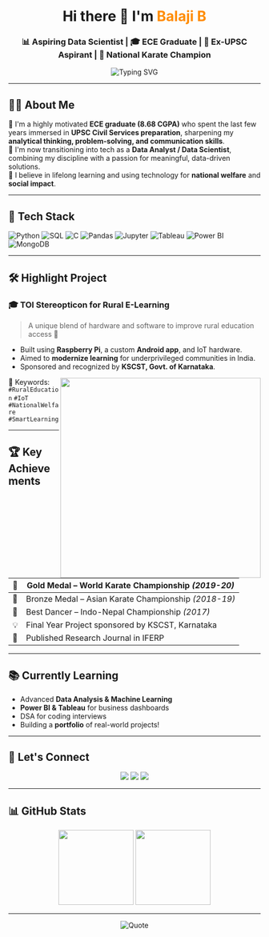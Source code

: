 <!-- HEADER SECTION -->
<h1 align="center">Hi there 👋 I'm <span style="color:#FF8C00;">Balaji B</span></h1>
<h3 align="center">📊 Aspiring Data Scientist | 🎓 ECE Graduate | 🧠 Ex-UPSC Aspirant | 🥋 National Karate Champion</h3>

<p align="center">
  <img src="https://readme-typing-svg.demolab.com?font=Fira+Code&size=20&pause=1000&center=true&vCenter=true&color=3AB1D5&width=435&lines=Creative+Thinker;Data+Science+Enthusiast;Python+%7C+SQL+%7C+Tableau+%7c+JAVA;Seeking+Tech+Opportunities+Globally" alt="Typing SVG" />
</p>

---

<!-- INTRODUCTION -->
## 🙋‍♂️ About Me  
🔹 I'm a highly motivated **ECE graduate (8.68 CGPA)** who spent the last few years immersed in **UPSC Civil Services preparation**, sharpening my **analytical thinking, problem-solving, and communication skills**.  
🔹 I'm now transitioning into tech as a **Data Analyst / Data Scientist**, combining my discipline with a passion for meaningful, data-driven solutions.  
🔹 I believe in lifelong learning and using technology for **national welfare** and **social impact**.  

---

<!-- TECH STACK -->
## 🧰 Tech Stack

![Python](https://img.shields.io/badge/-Python-3776AB?style=for-the-badge&logo=python&logoColor=white)
![SQL](https://img.shields.io/badge/-SQL-4479A1?style=for-the-badge&logo=mysql&logoColor=white)
![C](https://img.shields.io/badge/-C-00599C?style=for-the-badge&logo=c&logoColor=white)
![Pandas](https://img.shields.io/badge/-Pandas-150458?style=for-the-badge&logo=pandas)
![Jupyter](https://img.shields.io/badge/-Jupyter-F37626?style=for-the-badge&logo=jupyter&logoColor=white)
![Tableau](https://img.shields.io/badge/-Tableau-E97627?style=for-the-badge&logo=tableau&logoColor=white)
![Power BI](https://img.shields.io/badge/-PowerBI-F2C811?style=for-the-badge&logo=powerbi&logoColor=black)
![MongoDB](https://img.shields.io/badge/-MongoDB-47A248?style=for-the-badge&logo=mongodb&logoColor=white)

---

<!-- PROJECT -->
## 🛠 Highlight Project  
### 🎓 TOI Stereopticon for Rural E-Learning  
> A unique blend of hardware and software to improve rural education access 🚀  
- Built using **Raspberry Pi**, a custom **Android app**, and IoT hardware.  
- Aimed to **modernize learning** for underprivileged communities in India.  
- Sponsored and recognized by **KSCST, Govt. of Karnataka**.

<img src="https://media.giphy.com/media/xT0xezQGU5xCDJuCPe/giphy.gif" width="400" align="right">

📌 Keywords: `#RuralEducation` `#IoT` `#NationalWelfare` `#SmartLearning`

---

<!-- ACHIEVEMENTS -->
## 🏆 Key Achievements  

| 🥇 | **Gold Medal** – World Karate Championship *(2019-20)* |
|----|--------------------------------------------------------|
| 🥉 | Bronze Medal – Asian Karate Championship *(2018-19)*   |
| 🕺 | Best Dancer – Indo-Nepal Championship *(2017)*         |
| 💡 | Final Year Project sponsored by KSCST, Karnataka       |
| 🧾 | Published Research Journal in IFERP                     |

---

<!-- CURRENTLY LEARNING -->
## 📚 Currently Learning
- Advanced **Data Analysis & Machine Learning**
- **Power BI & Tableau** for business dashboards
- DSA for coding interviews
- Building a **portfolio** of real-world projects!

---

<!-- CONNECT -->
## 🤝 Let's Connect

<p align="center">
  <a href="mailto:balaji008ece.rymec@gmail.com"><img src="https://img.shields.io/badge/Email-D14836?style=for-the-badge&logo=gmail&logoColor=white"></a>
  <a href="https://github.com/YOUR_USERNAME"><img src="https://img.shields.io/badge/GitHub-100000?style=for-the-badge&logo=github&logoColor=white"></a>
  <a href="https://www.linkedin.com/in/balajibrucejacksonh"><img src="https://img.shields.io/badge/LinkedIn-0A66C2?style=for-the-badge&logo=linkedin&logoColor=white"></a>
</p>

---

<!-- GITHUB STATS -->
## 📊 GitHub Stats

<p align="center">
  <img src="https://github-readme-stats.vercel.app/api?username=YOUR_USERNAME&show_icons=true&theme=github_dark&count_private=true" height="150">
  <img src="https://github-readme-streak-stats.herokuapp.com/?user=YOUR_USERNAME&theme=github-dark-blue&hide_border=false" height="150">
</p>

---

<!-- FOOTER -->
<p align="center">
  <img src="https://quotes-github-readme.vercel.app/api?type=horizontal&theme=radical" alt="Quote">
</p>

